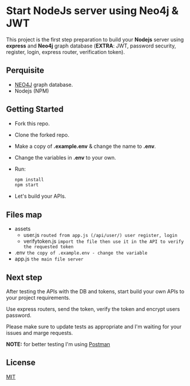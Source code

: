 # Start NodeJs server using Neo4j & JWT

This project is the first step preparation to build your **Nodejs** server using **express** and **Neo4j** graph database (**EXTRA**: JWT, password security, register, login, express router, verification token).

## Perquisite

- [NEO4J](https://neo4j.com/) graph database.
- Nodejs (NPM)

## Getting Started

- Fork this repo.
- Clone the forked repo.
- Make a copy of **.example.env** & change the name to **.env**.
- Change the variables in **.env** to your own.
- Run:
  
    ```bash
  npm install
  npm start
  ```
  
- Let's build your APIs.

## Files map

- assets
  - user.js ``` routed from app.js (/api/user/) user register, login ```
  - verifytoken.js ``` import the file then use it in the API to verify the requested token ```
- .env ``` the copy of .example.env - change the variable ```
- app.js ``` the main file server ```

## Next step

After testing the APIs with the DB and tokens, start build your own APIs to your project requirements.

Use express routers, send the token, verify the token and encrypt users password.

Please make sure to update tests as appropriate and I'm waiting for your issues and marge requests.

**NOTE:** for better testing I'm using [Postman](https://www.getpostman.com/)

## License
[MIT](https://choosealicense.com/licenses/mit/)

